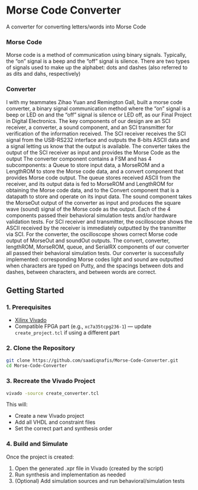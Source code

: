 # Morse Code Converter
A converter for converting letters/words into Morse Code

### Morse Code
Morse code is a method of communication using binary signals. Typically, the “on” signal is a beep and the “off” signal is silence. There are two types of signals used to make up the alphabet: dots and dashes (also referred to as dits and dahs, respectively)

### Converter
I with my teammates Zihao Yuan and Remington Gall, built a morse code converter, a binary signal communication method where the “on” signal is a beep or LED on and the “off” signal is silence or LED off, as our Final Project in Digital Electronics. The key components of our design are an SCI receiver, a converter, a sound component, and an SCI transmitter for verification of the information received. The SCI receiver receives the SCI signal from the USB-RS232 interface and outputs the 8-bits ASCII data and a signal letting us know that the output is available. The converter takes the output of the SCI receiver as input and provides the Morse Code as the output The converter component contains a FSM and has 4 subcomponents: a Queue to store input data, a MorseROM and a LengthROM to store the Morse code data, and a convert component that provides Morse code output. The queue stores received ASCII from the receiver, and its output data is fed to MorseROM and LengthROM for obtaining the Morse code data, and to the Convert component that is a datapath to store and operate on its input data. The sound component takes the MorseOut output of the converter as input and produces the square wave (sound) signal of the Morse code as the output. Each of the 4 components passed their behavioral simulation tests and/or hardware validation tests. For SCI receiver and transmitter, the oscilloscope shows the ASCII received by the receiver is immediately outputted by the transmitter via SCI. For the converter, the oscilloscope shows correct Morse code output of MorseOut and soundOut outputs. The convert, converter, lengthROM, MorseROM, queue, and SerialRX components of our converter all passed their behavioral simulation tests. Our converter is successfully implemented: corresponding Morse codes light and sound are outputted when characters are typed on Putty, and the spacings between dots and dashes, between characters, and between words are correct.

## Getting Started

### 1. Prerequisites

- [Xilinx Vivado](https://www.xilinx.com/products/design-tools/vivado.html) 
- Compatible FPGA part (e.g., `xc7a35tcpg236-1`) — update `create_project.tcl` if using a different part

### 2. Clone the Repository

```bash
git clone https://github.com/saadiqnafis/Morse-Code-Converter.git
cd Morse-Code-Converter
```

### 3. Recreate the Vivado Project

```bash
vivado -source create_converter.tcl
```

This will:
 - Create a new Vivado project
 - Add all VHDL and constraint files
 - Set the correct part and synthesis order

### 4. Build and Simulate
Once the project is created:

1. Open the generated .xpr file in Vivado (created by the script)
2. Run synthesis and implementation as needed
3. (Optional) Add simulation sources and run behavioral/simulation tests